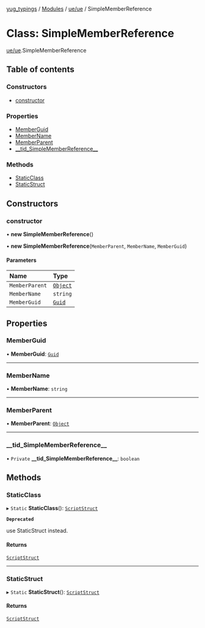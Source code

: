 [yug_typings](../README.md) / [Modules](../modules.md) / [ue/ue](../modules/ue_ue.md) / SimpleMemberReference

# Class: SimpleMemberReference

[ue/ue](../modules/ue_ue.md).SimpleMemberReference

## Table of contents

### Constructors

- [constructor](ue_ue.SimpleMemberReference.md#constructor)

### Properties

- [MemberGuid](ue_ue.SimpleMemberReference.md#memberguid)
- [MemberName](ue_ue.SimpleMemberReference.md#membername)
- [MemberParent](ue_ue.SimpleMemberReference.md#memberparent)
- [\_\_tid\_SimpleMemberReference\_\_](ue_ue.SimpleMemberReference.md#__tid_simplememberreference__)

### Methods

- [StaticClass](ue_ue.SimpleMemberReference.md#staticclass)
- [StaticStruct](ue_ue.SimpleMemberReference.md#staticstruct)

## Constructors

### constructor

• **new SimpleMemberReference**()

• **new SimpleMemberReference**(`MemberParent`, `MemberName`, `MemberGuid`)

#### Parameters

| Name | Type |
| :------ | :------ |
| `MemberParent` | [`Object`](ue_ue.Object.md) |
| `MemberName` | `string` |
| `MemberGuid` | [`Guid`](ue_ue_s.Guid.md) |

## Properties

### MemberGuid

• **MemberGuid**: [`Guid`](ue_ue_s.Guid.md)

___

### MemberName

• **MemberName**: `string`

___

### MemberParent

• **MemberParent**: [`Object`](ue_ue.Object.md)

___

### \_\_tid\_SimpleMemberReference\_\_

• `Private` **\_\_tid\_SimpleMemberReference\_\_**: `boolean`

## Methods

### StaticClass

▸ `Static` **StaticClass**(): [`ScriptStruct`](ue_ue.ScriptStruct.md)

**`Deprecated`**

use StaticStruct instead.

#### Returns

[`ScriptStruct`](ue_ue.ScriptStruct.md)

___

### StaticStruct

▸ `Static` **StaticStruct**(): [`ScriptStruct`](ue_ue.ScriptStruct.md)

#### Returns

[`ScriptStruct`](ue_ue.ScriptStruct.md)
